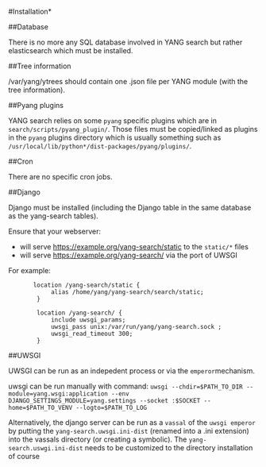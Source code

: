 #Installation*

##Database

There is no more any SQL database involved in YANG search but rather elasticsearch which must be installed.

##Tree information

/var/yang/ytrees should contain one .json file per YANG module (with the tree information).

##Pyang plugins

YANG search relies on some `pyang` specific plugins which are in `search/scripts/pyang_plugin/`. Those files must be copied/linked as plugins in the `pyang` plugins directory which is usually something such as `/usr/local/lib/python*/dist-packages/pyang/plugins/`. 

##Cron

There are no specific cron jobs.

##Django

Django must be installed (including the Django table in the same database as the yang-search tables).

Ensure that your webserver:
* will serve https://example.org/yang-search/static to the `static/*` files
* will serve https://example.org/yang-search/ via the port of UWSGI

For example:
```
       location /yang-search/static {
            alias /home/yang/yang-search/search/static;
        }

        location /yang-search/ {
            include uwsgi_params;
            uwsgi_pass unix:/var/run/yang/yang-search.sock ;
            uwsgi_read_timeout 300;
        }
```

##UWSGI

UWSGI can be run as an indepedent process or via the `emperor`mechanism.

uwsgi can be run manually with command:
 `uwsgi --chdir=$PATH_TO_DIR --module=yang.wsgi:application --env DJANGO_SETTINGS_MODULE=yang.settings --socket :$SOCKET --home=$PATH_TO_VENV --logto=$PATH_TO_LOG`

Alternatively, the django server can be run as a `vassal` of the `uwsgi emperor` by putting the `yang-search.uwsgi.ini-dist` (renamed into a .ini extension) into the vassals directory (or creating a symbolic).
The `yang-search.uswgi.ini-dist` needs to be customized to the directory installation of course
